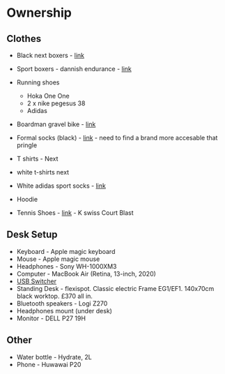 # Ownership
## Clothes
* Black next boxers - [link](https://www.next.co.uk/style/st008438/351587#351587)
* Sport boxers - dannish endurance - [link](https://www.amazon.co.uk/dp/B07P6XZSFD/ref=cm_sw_r_wa_api_glt_i_RA1SJ9Z9R3NC2QD7K5ZP?_encoding=UTF8&psc=1)

* Running shoes 
  * Hoka One One  
  * 2 x nike pegesus 38  
  * Adidas
* Boardman gravel bike - [link](https://www.halfords.com/bikes/adventure-bikes/boardman-adv-8.9-mens-adventure-bike-2021---s-m-l-xl-frames-389606.html)
* Formal socks (black) - [link]() - need to find a brand more accesable that pringle
* T shirts - Next
* white t-shirts next
* White adidas sport socks - [link](https://www.sportsdirect.com/adidas-crew-socks-3-pack-412483#colcode=41248301)
* Hoodie
* Tennis Shoes - [link](https://www.sportsdirect.com/k-swiss-court-blast-mens-tennis-shoes-145463#colcode=14546330) - K swiss Court Blast  
## Desk Setup
* Keyboard - Apple magic keyboard
* Mouse - Apple magic mouse
* Headphones - Sony WH-1000XM3
* Computer - MacBook Air (Retina, 13-inch, 2020)
* [USB Switcher]()
* Standing Desk - flexispot. Classic electric Frame EG1/EF1. 140x70cm black worktop. £370 all in. 
* Bluetooth speakers - Logi Z270
* Headphones mount (under desk)
* Monitor - DELL P27 19H
## Other

* Water bottle - Hydrate, 2L
* Phone - Huwawai P20
